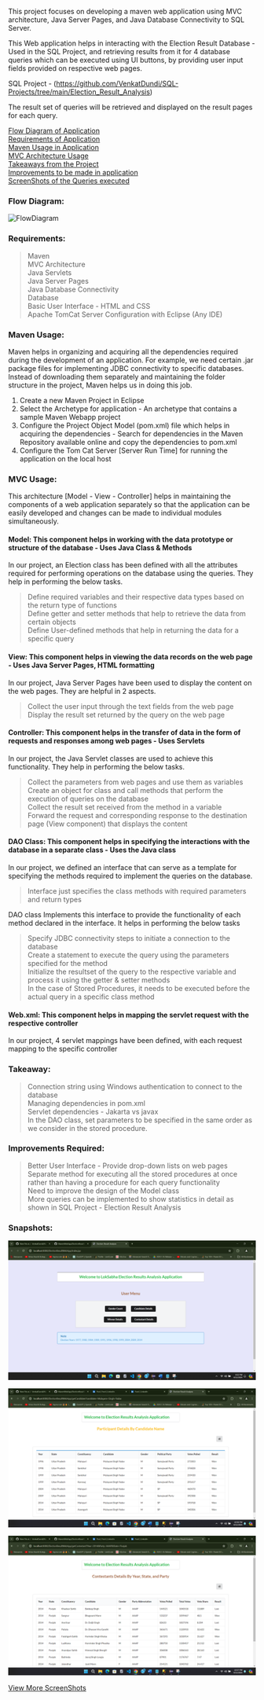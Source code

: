 This project focuses on developing a maven web application using MVC architecture, Java Server Pages, and Java Database Connectivity to SQL Server. 

This Web application helps in interacting with the Election Result Database - Used in the SQL Project, and retrieving results from it for 4 database queries which can be executed using UI buttons, by providing user input fields provided on respective web pages. 

SQL Project - (https://github.com/VenkatDundi/SQL-Projects/tree/main/Election_Result_Analysis)

The result set of queries will be retrieved and displayed on the result pages for each query.

[Flow Diagram of Application](README.md#flow-diagram)  
[Requirements of Application](README.md#requirements)  
[Maven Usage in Application](README.md#maven-usage)  
[MVC Architecture Usage](README.md#mvc-usage)  
[Takeaways from the Project](README.md#takeaway)  
[Improvements to be made in application](README.md#improvements-required)  
[ScreenShots of the Queries executed](README.md#snapshots)  

### Flow Diagram:

![FlowDiagram](https://github.com/VenkatDundi/MavenWebApp/assets/59659900/16fc136e-f2ac-448b-8e2f-19ffa7c91167)


### Requirements:
> Maven  
> MVC Architecture  
> Java Servlets  
> Java Server Pages  
> Java Database Connectivity  
> Database    
> Basic User Interface - HTML and CSS  
> Apache TomCat Server Configuration with Eclipse (Any IDE)

### Maven Usage:

Maven helps in organizing and acquiring all the dependencies required during the development of an application. For example, we need certain .jar package files for implementing JDBC connectivity to specific databases. 
Instead of downloading them separately and maintaining the folder structure in the project, Maven helps us in doing this job. 

1. Create a new Maven Project in Eclipse
2. Select the Archetype for application - An archetype that contains a sample Maven Webapp project
3. Configure the Project Object Model (pom.xml) file which helps in acquiring the dependencies - Search for dependencies in the Maven Repository available online and copy the dependencies to pom.xml
4. Configure the Tom Cat Server [Server Run Time] for running the application on the local host

### MVC Usage:

This architecture [Model - View - Controller] helps in maintaining the components of a web application separately so that the application can be easily developed and changes can be made to individual modules simultaneously.

#### Model: This component helps in working with the data prototype or structure of the database - Uses Java Class & Methods

In our project, an Election class has been defined with all the attributes required for performing operations on the database using the queries. They help in performing the below tasks. 

> Define required variables and their respective data types based on the return type of functions  
> Define getter and setter methods that help to retrieve the data from certain objects  
> Define User-defined methods that help in returning the data for a specific query  

#### View: This component helps in viewing the data records on the web page - Uses Java Server Pages, HTML formatting

In our project, Java Server Pages have been used to display the content on the web pages. They are helpful in 2 aspects.   
> Collect the user input through the text fields from the web page  
> Display the result set returned by the query on the web page  

#### Controller: This component helps in the transfer of data in the form of requests and responses among web pages - Uses Servlets 

In our project, the Java Servlet classes are used to achieve this functionality. They help in performing the below tasks.  
> Collect the parameters from web pages and use them as variables  
> Create an object for class and call methods that perform the execution of queries on the database  
> Collect the result set received from the method in a variable  
> Forward the request and corresponding response to the destination page (View component) that displays the content  

#### DAO Class: This component helps in specifying the interactions with the database in a separate class - Uses the Java class

In our project, we defined an interface that can serve as a template for specifying the methods required to implement the queries on the database.
> Interface just specifies the class methods with required parameters and return types

DAO class Implements this interface to provide the functionality of each method declared in the interface. It helps in performing the below tasks 

> Specify JDBC connectivity steps to initiate a connection to the database  
> Create a statement to execute the query using the parameters specified for the method  
> Initialize the resultset of the query to the respective variable and process it using the getter & setter methods  
> In the case of Stored Procedures, it needs to be executed before the actual query in a specific class method


#### Web.xml: This component helps in mapping the servlet request with the respective controller

In our project, 4 servlet mappings have been defined, with each request mapping to the specific controller

### Takeaway:

> Connection string using Windows authentication to connect to the database  
> Managing dependencies in pom.xml  
> Servlet dependencies - Jakarta vs javax  
> In the DAO class, set parameters to be specified in the same order as we consider in the stored procedure.

### Improvements Required:

> Better User Interface - Provide drop-down lists on web pages  
> Separate method for executing all the stored procedures at once rather than having a procedure for each query functionality  
> Need to improve the design of the Model class  
> More queries can be implemented to show statistics in detail as shown in SQL Project - Election Result Analysis    

### Snapshots:

![Index](ElectionResultWebApp/ScreenShots/Index.png)  

![Candidate](ElectionResultWebApp/ScreenShots/Candidate.png)  

![Candidate](ElectionResultWebApp/ScreenShots/Party.png)  

[View More ScreenShots](https://github.com/VenkatDundi/MavenWebApp/new/main?filename=README.md#snapshots)
